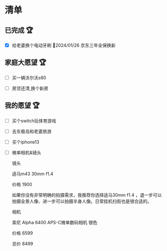 # 清单

## 已完成 :trophy:

- [x] 给老婆换个电动牙刷 :date:2024/01/26 京东三年全保换新

## 家庭大愿望 :trophy:

- [ ] 买一辆沃尔沃s60
- [ ] 房贷还清,换个新房


## 我的愿望 :trophy:

- [ ] 买个switch玩体育游戏
- [ ] 去东极岛和老婆旅游
- [ ] 买个iphone13

- [ ] 微单相机&镜头

    镜头

    适马m43 30mm f1.4

    价格 1900

    如果你没有非常明确的拍摄需求，我推荐你选择适马30mm f1.4 ，退一步可以拍摄全景人像、进一步可以拍摄半身人像。日常挂机扫街也是很合适的。

    相机 

    索尼 Alpha 6400 APS-C微单数码相机 银色

    价格  6599

    总价 8499